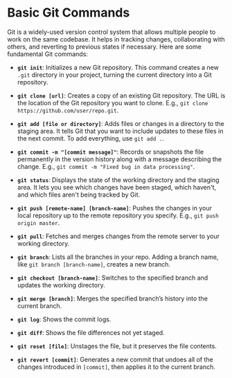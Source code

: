 # Basic Git Commands

Git is a widely-used version control system that allows multiple people to work on the same codebase. It helps in tracking changes, collaborating with others, and reverting to previous states if necessary. Here are some fundamental Git commands:

- **`git init`**: Initializes a new Git repository. This command creates a new `.git` directory in your project, turning the current directory into a Git repository.

- **`git clone [url]`**: Creates a copy of an existing Git repository. The URL is the location of the Git repository you want to clone. E.g., `git clone https://github.com/user/repo.git`.

- **`git add [file or directory]`**: Adds files or changes in a directory to the staging area. It tells Git that you want to include updates to these files in the next commit. To add everything, use `git add .`.

- **`git commit -m "[commit message]"`**: Records or snapshots the file permanently in the version history along with a message describing the change. E.g., `git commit -m "Fixed bug in data processing"`.

- **`git status`**: Displays the state of the working directory and the staging area. It lets you see which changes have been staged, which haven't, and which files aren't being tracked by Git.

- **`git push [remote-name] [branch-name]`**: Pushes the changes in your local repository up to the remote repository you specify. E.g., `git push origin master`.

- **`git pull`**: Fetches and merges changes from the remote server to your working directory.

- **`git branch`**: Lists all the branches in your repo. Adding a branch name, like `git branch [branch-name]`, creates a new branch.

- **`git checkout [branch-name]`**: Switches to the specified branch and updates the working directory.

- **`git merge [branch]`**: Merges the specified branch’s history into the current branch.

- **`git log`**: Shows the commit logs.

- **`git diff`**: Shows the file differences not yet staged.

- **`git reset [file]`**: Unstages the file, but it preserves the file contents.

- **`git revert [commit]`**: Generates a new commit that undoes all of the changes introduced in `[commit]`, then applies it to the current branch.
